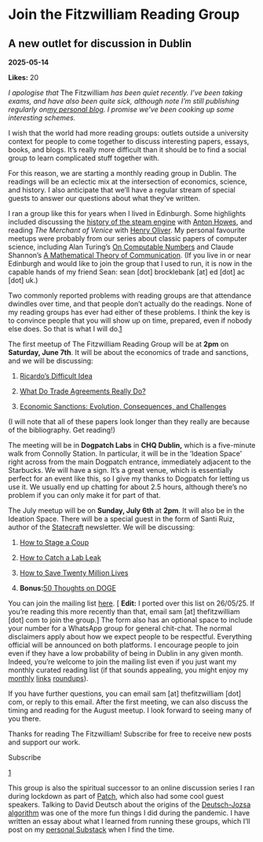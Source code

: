 # Join the Fitzwilliam Reading Group

## A new outlet for discussion in Dublin

**2025-05-14**

**Likes:** 20

_I apologise that_ The Fitzwilliam _has been quiet recently. I’ve been taking exams, and have also been quite sick, although note I’m still publishing regularly on[my personal blog](https://samenright.substack.com/). I promise we’ve been cooking up some interesting schemes._

I wish that the world had more reading groups: outlets outside a university context for people to come together to discuss interesting papers, essays, books, and blogs. It’s really more difficult than it should be to find a social group to learn complicated stuff together with.

For this reason, we are starting a monthly reading group in Dublin. The readings will be an eclectic mix at the intersection of economics, science, and history. I also anticipate that we’ll have a regular stream of special guests to answer our questions about what they’ve written.

I ran a group like this for years when I lived in Edinburgh. Some highlights included discussing the [history of the steam engine](https://www.ageofinvention.xyz/p/age-of-invention-how-the-steam-engine) with [Anton Howes](https://www.ageofinvention.xyz/?hide_intro_popup=true), and reading _The Merchant of Venice_ with [Henry Oliver](https://www.commonreader.co.uk/). My personal favourite meetups were probably from our series about classic papers of computer science, including Alan Turing’s [On Computable Numbers](https://www.cs.virginia.edu/~robins/Turing_Paper_1936.pdf) and Claude Shannon’s [A Mathematical Theory of Communication](https://people.math.harvard.edu/~ctm/home/text/others/shannon/entropy/entropy.pdf). (If you live in or near Edinburgh and would like to join the group that I used to run, it is now in the capable hands of my friend Sean: sean [dot] brocklebank [at] ed [dot] ac [dot] uk.)

Two commonly reported problems with reading groups are that attendance dwindles over time, and that people don’t actually do the readings. None of my reading groups has ever had either of these problems. I think the key is to convince people that you will show up on time, prepared, even if nobody else does. So that is what I will do.[1](https://www.thefitzwilliam.com/p/join-the-fitzwilliam-reading-group#footnote-1-163583038)

The first meetup of The Fitzwilliam Reading Group will be at **2pm** on **Saturday, June 7th**. It will be about the economics of trade and sanctions, and we will be discussing:

  1. [Ricardo’s Difficult Idea](https://www.rwi.uzh.ch/dam/jcr:00000000-3c27-2bde-0000-00005c70e293/textsechs.pdf)

  2. [What Do Trade Agreements Really Do?](https://scholar.harvard.edu/files/dani-rodrik/files/what_do_trade_agreements_really_do.pdf)

  3. [Economic Sanctions: Evolution, Consequences, and Challenges](https://www.aeaweb.org/articles?id=10.1257/jep.37.1.3)




(I will note that all of these papers look longer than they really are because of the bibliography. Get reading!)

The meeting will be in **Dogpatch Labs** in **CHQ Dublin,** which is a five-minute walk from Connolly Station. In particular, it will be in the ‘Ideation Space’ right across from the main Dogpatch entrance, immediately adjacent to the Starbucks. We will have a sign. It’s a great venue, which is essentially perfect for an event like this, so I give my thanks to Dogpatch for letting us use it. We usually end up chatting for about 2.5 hours, although there’s no problem if you can only make it for part of that.

The July meetup will be on **Sunday, July 6th** at **2pm**. It will also be in the Ideation Space. There will be a special guest in the form of Santi Ruiz, author of the [Statecraft](https://www.statecraft.pub/) newsletter. We will be discussing:

  1. [How to Stage a Coup](https://www.statecraft.pub/p/how-to-commit-a-coup)

  2. [How to Catch a Lab Leak](https://www.statecraft.pub/p/how-to-catch-a-lab-leak)

  3. [How to Save Twenty Million Lives](https://www.statecraft.pub/p/saving-twenty-million-lives)

  4.  **Bonus:**[50 Thoughts on DOGE](https://www.statecraft.pub/p/50-thoughts-on-doge)




You can join the mailing list [here](https://docs.google.com/forms/d/e/1FAIpQLScUTdfnLlwNqm36jiXNMOHP7prU9TjegGNch4HCEhCVrQ79zQ/viewform?usp=sharing&ouid=115606340663279867593). [ **Edit:** I ported over this list on 26/05/25. If you’re reading this more recently than that, email sam [at] thefitzwilliam [dot] com to join the group.] The form also has an optional space to include your number for a WhatsApp group for general chit-chat. The normal disclaimers apply about how we expect people to be respectful. Everything official will be announced on both platforms. I encourage people to join even if they have a low probability of being in Dublin in any given month. Indeed, you’re welcome to join the mailing list even if you just want my monthly curated reading list (if that sounds appealing, you might enjoy my [monthly](https://samenright.substack.com/p/links-for-february) [links](https://samenright.substack.com/p/links-for-march) [roundups](https://samenright.substack.com/p/links-for-april)).

If you have further questions, you can email sam [at] thefitzwilliam [dot] com, or reply to this email. After the first meeting, we can also discuss the timing and reading for the August meetup. I look forward to seeing many of you there.

Thanks for reading The Fitzwilliam! Subscribe for free to receive new posts and support our work.

Subscribe

[1](https://www.thefitzwilliam.com/p/join-the-fitzwilliam-reading-group#footnote-anchor-1-163583038)

This group is also the spiritual successor to an online discussion series I ran during lockdown as part of [Patch](https://www.joinpatch.org/), which also had some cool guest speakers. Talking to David Deutsch about the origins of the [Deutsch-Jozsa algorithm](https://en.wikipedia.org/wiki/Deutsch%E2%80%93Jozsa_algorithm) was one of the more fun things I did during the pandemic. I have written an essay about what I learned from running these groups, which I’ll post on my [personal Substack](https://samenright.substack.com/) when I find the time.
